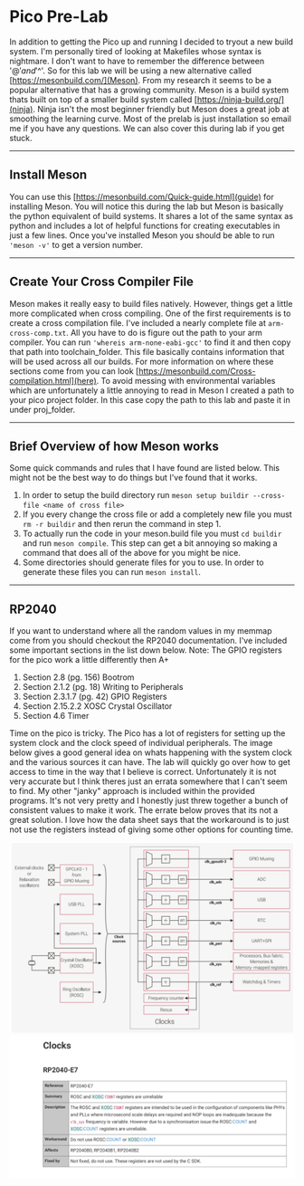 # Pico Pre-Lab
In addition to getting the Pico up and running I decided to tryout a new build system. I'm personally tired of looking at Makefiles whose syntax is nightmare. I don't want to have to remember the difference between '$@' and '$^'. So for this lab we will be using a new alternative called [https://mesonbuild.com/](Meson). From my research it seems to be a popular alternative that has a growing community. Meson is a build system thats built on top of a smaller build system called [https://ninja-build.org/](ninja). Ninja isn't the most beginner friendly but Meson does a great job at smoothing the learning curve. Most of the prelab is just installation so email me if you have any questions. We can also cover this during lab if you get stuck.

---

## Install Meson
   You can use this [https://mesonbuild.com/Quick-guide.html](guide) for installing Meson. You will notice this during the lab but Meson is basically the python equivalent of build systems. It shares a lot of the same syntax as python and includes a lot of helpful functions for creating executables in just a few lines. Once you've installed Meson you should be able to run `'meson -v'` to get a version number.

---

## Create Your Cross Compiler File
Meson makes it really easy to build files natively. However, things get a little more complicated when cross compiling. One of the first requirements is to create a cross compilation file. I've included a nearly complete file at `arm-cross-comp.txt`. All you have to do is figure out the path to your arm compiler. You can run `'whereis arm-none-eabi-gcc'` to find it and then copy that path into toolchain_folder. This file basically contains information that will be used across all our builds. For more information on where these sections come from you can look [https://mesonbuild.com/Cross-compilation.html](here). To avoid messing with environmental variables which are unfortunately a little annoying to read in Meson I created a path to your pico project folder. In this case copy the path to this lab and paste it in under proj_folder.

---

## Brief Overview of how Meson works
Some quick commands and rules that I have found are listed below. This might not be the best way to do things but I've found that it works.

1. In order to setup the build directory run `meson setup buildir --cross-file <name of cross file>`
2. If you every change the cross file or add a completely new file you must `rm -r buildir` and then rerun the command in step 1.
3. To actually run the code in your meson.build file you must `cd buildir` and run `meson compile`. This step can get a bit annoying so making a command that does all of the above for you might be nice.
4. Some directories should generate files for you to use. In order to generate these files you can run `meson install`.
---

## RP2040
If you want to understand where all the random values in my memmap come from you should checkout the RP2040 documentation. I've included some important sections in the list down below. Note: The GPIO registers for the pico work a little differently then A+

1. Section 2.8 (pg. 156) Bootrom
2. Section 2.1.2 (pg. 18) Writing to Peripherals
3. Section 2.3.1.7 (pg. 42) GPIO Registers
4. Section 2.15.2.2 XOSC Crystal Oscillator
5. Section 4.6 Timer 

 Time on the pico is tricky. The Pico has a lot of registers for setting up the system clock and the clock speed of individual peripherals. The image below gives a good general idea on whats happening with the system clock and the various sources it can have. The lab will quickly go over how to get access to time in the way that I believe is correct. Unfortunately it is not very accurate but I think theres just an errata somewhere that I can't seem to find. My other "janky" approach is included within the provided programs. It's not very pretty and I honestly just threw together a bunch of consistent values to make it work. The errate below proves that its not a great solution. I love how the data sheet says that the workaround is to just not use the registers instead of giving some other options for counting time.

![Pico Clock Setup Diagram](../docs/images/clocks.png)
![Pico Errata](../docs/images/clock_errate.png)
